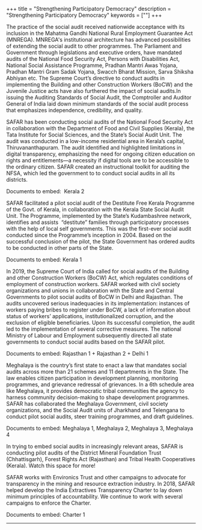 +++
title = "Strengthening Participatory Democracy"
description = "Strengthening Participatory Democracy"
keywords = [""]
+++

The practice of the social audit received nationwide acceptance with its inclusion in the Mahatma Gandhi National Rural Employment Guarantee Act (MNREGA). MNREGA's institutional architecture has advanced possibilities of extending the social audit to other programmes. The Parliament and Government through legislations and executive orders, have mandated audits of the National Food Security Act, Persons with Disabilities Act, National Social Assistance Programme, Pradhan Mantri Awas Yojana, Pradhan Mantri Gram Sadak Yojana, Swacch Bharat Mission, Sarva Shiksha Abhiyan etc. The Supreme Court’s directive to conduct audits in implementing the Building and other Construction Workers (BoCW) and the Juvenile Justice acts have also furthered the impact of social audits.In issuing the Auditing Standards of Social Audit, the Comptroller and Auditor General of India laid down minimum standards of the social audit process that emphasizes independence, credibility, and quality. 

SAFAR has been conducting social audits of the National Food Security Act in collaboration with the Department of Food and Civil Supplies (Kerala), the Tata Institute for Social Sciences, and the State’s Social Audit Unit. The audit was conducted in a low-income residential area in Kerala’s capital, Thiruvananthapuram. The audit identified and highlighted limitations in digital transparency, emphasizing the need for ongoing citizen education on rights and entitlements—a necessity if digital tools are to be accessible to the ordinary citizen. SAFAR created an instructional toolkit for auditing the NFSA, which led the government to to conduct social audits in all its districts.

Documents to embed:  Kerala 2 

SAFAR facilitated a pilot social audit of the Destitute Free Kerala Programme of the Govt. of Kerala, in collaboration with the Kerala State Social Audit Unit. The Programme, implemented by the State’s Kudambashree network, identifies and assists  “destitute” families through participatory processes with the help of local self governments. This was the first-ever social audit conducted since the Programme’s inception in 2004. Based on the successful conclusion of the pilot, the State Government has ordered audits to be conducted in other parts of the State. 

Documents to embed: Kerala 1 

In 2019, the Supreme Court of India called for social audits of the Building and other Construction Workers (BoCW) Act, which regulates conditions of employment of construction workers. SAFAR worked with civil society organizations and unions in collaboration with the State and Central Governments to pilot social audits of BoCW in Delhi and Rajasthan. The audits uncovered serious inadequacies in its implementation: instances of workers paying bribes to register under BoCW, a lack of information about status of workers’ applications, institutionalized corruption, and the exclusion of eligible beneficiaries. Upon its successful completion, the audit led to the implementation of several corrective measures. The national Ministry of Labour and Employment subsequently directed all state governments to conduct social audits based on the SAFAR pilot.

Documents to embed: Rajasthan 1 + Rajasthan 2 + Delhi 1  

Meghalaya is the country’s first state to enact a law that mandates social audits across more than 21 schemes and 11 departments in the State. The law enables citizen participation in development planning, monitoring programmes, and grievance redressal of grievances. In a 6th schedule area like Meghalaya, it provides democratic tribal communities the agency to harness community decision-making to shape development programmes. SAFAR has collaborated the Meghalaya Government, civil society organizations, and the Social Audit units of Jharkhand and Telengana to conduct pilot social audits, steer training programmes, and draft guidelines. 

Documents to embed: Meghalaya 1, Meghalaya 2, Meghalaya 3, Meghalaya 4  

In trying to embed social audits in increasingly relevant areas, SAFAR is conducting pilot audits of the District Mineral Foundation Trust (Chhattisgarh), Forest Rights Act (Rajasthan) and Tribal Health Cooperatives (Kerala). Watch this space for more! 

SAFAR works with Environics Trust and other campaigns to advocate for transparency in the mining and resource extraction industry. In 2018, SAFAR helped develop the India Extractives Transparency Charter to lay down minimum principles of accountability. We continue to work with several campaigns to enforce the Charter. 

Documents to embed: Charter 1

***
